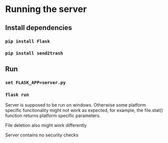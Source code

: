 # Running the server

## Install dependencies
### `pip install Flask`
### `pip install send2trash`

## Run
### `set FLASK_APP=server.py`
### `flask run`

Server is supposed to be run on windows. Otherwise some platform specific functionality might not work as expected, 
for example, the file.stat() function returns platform specific parameters.

File deletion also might work differently

Server contains no security checks